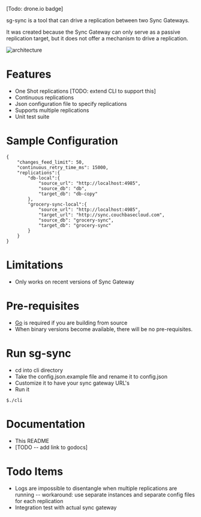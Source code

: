 
[Todo: drone.io badge]

sg-sync is a tool that can drive a replication between two Sync Gateways.  

It was created because the Sync Gateway can only serve as a passive replication target, but it does not offer a mechanism to drive a replication.

![architecture](http://tleyden-misc.s3.amazonaws.com/blog_images/sg-sync-architecture.png)

# Features

* One Shot replications [TODO: extend CLI to support this]
* Continuous replications
* Json configuration file to specify replications
* Supports multiple replications
* Unit test suite

# Sample Configuration

```
{
    "changes_feed_limit": 50,
    "continuous_retry_time_ms": 15000,
    "replications":{
        "db-local":{
            "source_url": "http://localhost:4985",
            "source_db": "db",
            "target_db": "db-copy"
        },
        "grocery-sync-local":{
            "source_url": "http://localhost:4985",
            "target_url": "http://sync.couchbasecloud.com",
            "source_db": "grocery-sync",
            "target_db": "grocery-sync"
        }
    }
}
```

# Limitations

* Only works on recent versions of Sync Gateway

# Pre-requisites

* [Go](http://golang.org/doc/install) is required if you are building from source
* When binary versions become available, there will be no pre-requisites.

# Run sg-sync

* cd into cli directory
* Take the config.json.example file and rename it to config.json
* Customize it to have your sync gateway URL's
* Run it

```
$./cli 
```

# Documentation

* This README
* [TODO -- add link to godocs]

# Todo Items

* Logs are impossible to disentangle when multiple replications are running -- workaround: use separate instances and separate config files for each replication
* Integration test with actual sync gateway 



